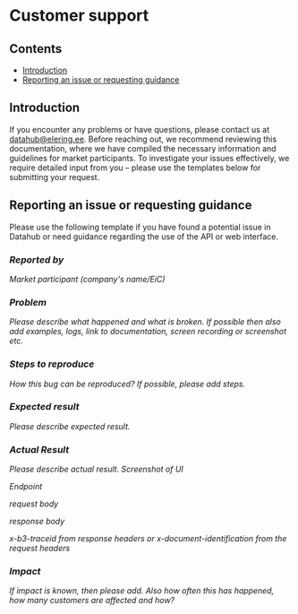 # Customer support

## Contents

<!-- TOC -->
* [Introduction](#introduction)
* [Reporting an issue or requesting guidance](#reporting-an-issue-or-requesting-guidance)

## Introduction
If you encounter any problems or have questions, please contact us at <datahub@elering.ee>. Before reaching out, we recommend reviewing this documentation, where we have compiled the necessary information and guidelines for market participants. To investigate your issues effectively, we require detailed input from you – please use the templates below for submitting your request.

## Reporting an issue or requesting guidance
Please use the following template if you have found a potential issue in Datahub or need guidance regarding the use of the API or web interface.


### *Reported by*

_Market participant (company's name/EiC)_


### *Problem* 

_Please describe what happened and what is broken. If possible then also add examples, logs, link to documentation, screen recording or screenshot etc._

### *Steps to reproduce*

_How this bug can be reproduced? If possible, please add steps._
### _*Expected result*_

_Please describe expected result._
### *Actual Result*

_Please describe actual result._
_Screenshot of UI_

_Endpoint_

_request body_

_response body_

_x-b3-traceid from response headers or x-document-identification from the request headers_

### *Impact*

_If impact is known, then please add. Also how often this has happened, how many customers are affected and how?_


